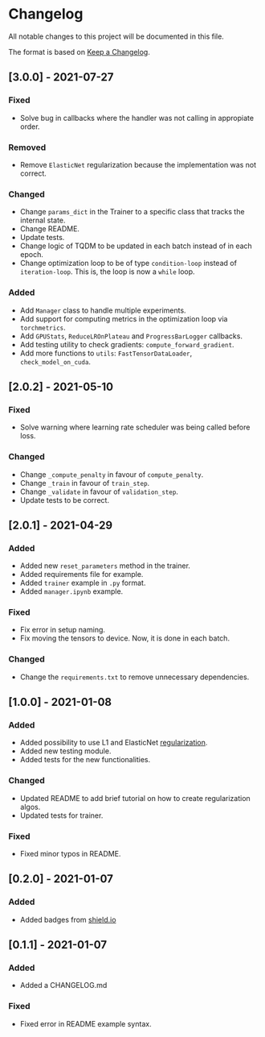 # Changelog

All notable changes to this project will be documented in this file.

The format is based on [Keep a Changelog](http://keepachangelog.com/en/1.0.0/).

## [3.0.0] - 2021-07-27

### Fixed

- Solve bug in callbacks where the handler was not calling in appropiate order.

### Removed
- Remove `ElasticNet` regularization because the implementation was not correct.

### Changed

- Change `params_dict` in the Trainer to a specific class that tracks the internal state.
- Change README.
- Update tests.
- Change logic of TQDM to be updated in each batch instead of in each epoch.
- Change optimization loop to be of type `condition-loop` instead of `iteration-loop`. This is, the loop is now a `while` loop.

### Added

- Add `Manager` class to handle multiple experiments.
- Add support for computing metrics in the optimization loop via `torchmetrics`.
- Add `GPUStats`, `ReduceLROnPlateau` and `ProgressBarLogger` callbacks.
- Add testing utility to check gradients: `compute_forward_gradient`.
- Add more functions to `utils`: `FastTensorDataLoader`, `check_model_on_cuda`.

## [2.0.2] - 2021-05-10

### Fixed

- Solve warning where learning rate scheduler was being called before loss.

### Changed

- Change `_compute_penalty` in favour of `compute_penalty`.
- Change `_train` in favour of `train_step`.
- Change `_validate` in favour of `validation_step`.
- Update tests to be correct.

## [2.0.1] - 2021-04-29

### Added

- Added new `reset_parameters` method in the trainer.
- Added requirements file for example.
- Added `trainer` example in `.py` format.
- Added `manager.ipynb` example.

### Fixed

- Fix error in setup naming.
- Fix moving the tensors to device. Now, it is done in each batch.

### Changed

- Change the `requirements.txt` to remove unnecessary dependencies.


## [1.0.0] - 2021-01-08

### Added

- Added possibility to use L1 and ElasticNet [regularization](https://github.com/Xylambda/torchfitter/pull/3).
- Added new testing module.
- Added tests for the new functionalities.

### Changed

- Updated README to add brief tutorial on how to create regularization algos.
- Updated tests for trainer.

### Fixed

- Fixed minor typos in README.


## [0.2.0] - 2021-01-07

### Added

- Added badges from [shield.io](https://shields.io/)


## [0.1.1] - 2021-01-07

### Added

- Added a CHANGELOG.md

### Fixed

- Fixed error in README example syntax.